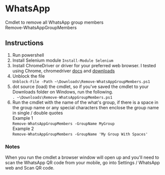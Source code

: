 # WhatsApp

Cmdlet to remove all WhatsApp group members\
Remove-WhatsAppGroupMembers

## Instructions
1. Run powershell
2. Install Selenium module
`Install-Module Selenium`
3. Install ChromeDriver or driver for your preferred web browser. I tested using Chrome, chromedriver [docs](https://chromedriver.chromium.org/getting-started) and [downloads](https://chromedriver.chromium.org/downloads)
4. Unblock the file\
`Unblock-File -Path ~\Downloads\Remove-WhatsAppGroupMembers.ps1`
5. dot source (load) the cmdlet, so if you've saved the cmdlet to your Downloads folder on Windows, run the following.\
`. ~\Downloads\Remove-WhatsAppGroupMembers.ps1`
6. Run the cmdlet with the name of the what's group, if there is a space in the group name or any special characters then enclose the group name in single / double quotes\
Example 1\
`Remove-WhatsAppGroupMembers -GroupName MyGroup`\
Example 2\
`Remove-WhatsAppGroupMembers -GroupName 'My Group With Spaces'`

### Notes
When you run the cmdlet a browser window will open up and you'll need to scan the WhatsApp QR code from your mobile, go into Settings / WhatsApp web and Scan QR code.

